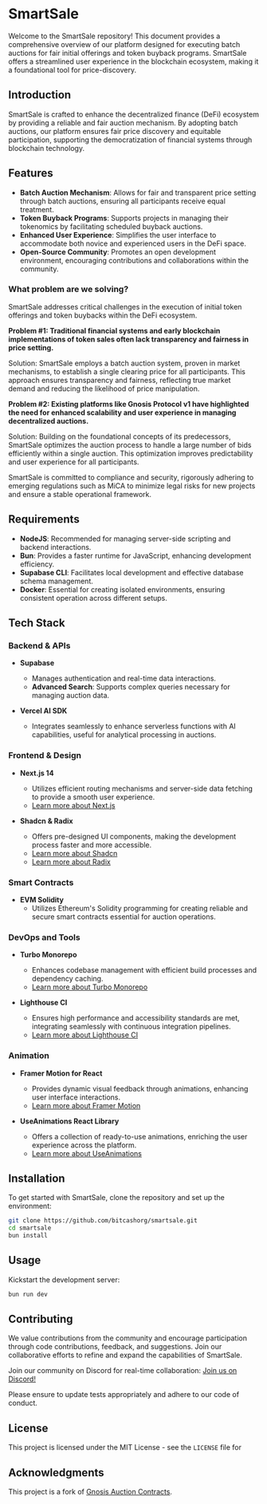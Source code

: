 # SmartSale

Welcome to the SmartSale repository! This document provides a comprehensive overview of our platform designed for executing batch auctions for fair initial offerings and token buyback programs. SmartSale offers a streamlined user experience in the blockchain ecosystem, making it a foundational tool for price-discovery.

## Introduction

SmartSale is crafted to enhance the decentralized finance (DeFi) ecosystem by providing a reliable and fair auction mechanism. By adopting batch auctions, our platform ensures fair price discovery and equitable participation, supporting the democratization of financial systems through blockchain technology.

## Features

- **Batch Auction Mechanism**: Allows for fair and transparent price setting through batch auctions, ensuring all participants receive equal treatment.
- **Token Buyback Programs**: Supports projects in managing their tokenomics by facilitating scheduled buyback auctions.
- **Enhanced User Experience**: Simplifies the user interface to accommodate both novice and experienced users in the DeFi space.
- **Open-Source Community**: Promotes an open development environment, encouraging contributions and collaborations within the community.

### What problem are we solving?

SmartSale addresses critical challenges in the execution of initial token offerings and token buybacks within the DeFi ecosystem.

**Problem #1: Traditional financial systems and early blockchain implementations of token sales often lack transparency and fairness in price setting.**

Solution: SmartSale employs a batch auction system, proven in market mechanisms, to establish a single clearing price for all participants. This approach ensures transparency and fairness, reflecting true market demand and reducing the likelihood of price manipulation.

**Problem #2: Existing platforms like Gnosis Protocol v1 have highlighted the need for enhanced scalability and user experience in managing decentralized auctions.**

Solution: Building on the foundational concepts of its predecessors, SmartSale optimizes the auction process to handle a large number of bids efficiently within a single auction. This optimization improves predictability and user experience for all participants.

SmartSale is committed to compliance and security, rigorously adhering to emerging regulations such as MiCA to minimize legal risks for new projects and ensure a stable operational framework.

## Requirements

- **NodeJS**: Recommended for managing server-side scripting and backend interactions. 
- **Bun**: Provides a faster runtime for JavaScript, enhancing development efficiency.
- **Supabase CLI**: Facilitates local development and effective database schema management.
- **Docker**: Essential for creating isolated environments, ensuring consistent operation across different setups.

## Tech Stack

### Backend & APIs

- **Supabase**
  - Manages authentication and real-time data interactions.
  - **Advanced Search**: Supports complex queries necessary for managing auction data.

- **Vercel AI SDK**
  - Integrates seamlessly to enhance serverless functions with AI capabilities, useful for analytical processing in auctions.

### Frontend & Design

- **Next.js 14**
  - Utilizes efficient routing mechanisms and server-side data fetching to provide a smooth user experience.
  - [Learn more about Next.js](https://nextjs.org/docs/routing/introduction)

- **Shadcn & Radix**
  - Offers pre-designed UI components, making the development process faster and more accessible.
  - [Learn more about Shadcn](https://shadcn.com/)
  - [Learn more about Radix](https://www.radix-ui.com/)

### Smart Contracts

- **EVM Solidity**
  - Utilizes Ethereum's Solidity programming for creating reliable and secure smart contracts essential for auction operations.

### DevOps and Tools

- **Turbo Monorepo**
  - Enhances codebase management with efficient build processes and dependency caching.
  - [Learn more about Turbo Monorepo](https://turborepo.org/)

- **Lighthouse CI**
  - Ensures high performance and accessibility standards are met, integrating seamlessly with continuous integration pipelines.
  - [Learn more about Lighthouse CI](https://developers.google.com/web/tools/lighthouse#ci)

### Animation

- **Framer Motion for React**
  - Provides dynamic visual feedback through animations, enhancing user interface interactions.
  - [Learn more about Framer Motion](https://www.framer.com/motion/)

- **UseAnimations React Library**
  - Offers a collection of ready-to-use animations, enriching the user experience across the platform.
  - [Learn more about UseAnimations](https://useanimations.github.io/react-useanimations/)

## Installation

To get started with SmartSale, clone the repository and set up the environment:

```bash
git clone https://github.com/bitcashorg/smartsale.git
cd smartsale
bun install
```

## Usage

Kickstart the development server:

```bash
bun run dev
```

## Contributing

We value contributions from the community and encourage participation through code contributions, feedback, and suggestions. Join our collaborative efforts to refine and expand the capabilities of SmartSale.

Join our community on Discord for real-time collaboration: [Join us on Discord!](https://discord.com/invite/a4gwhT9G)

Please ensure to update tests appropriately and adhere to our code of conduct.

## License

This project is licensed under the MIT License - see the `LICENSE` file for

## Acknowledgments

This project is a fork of [Gnosis Auction Contracts](https://github.com/Gnosis-Auction/auction-contracts).
